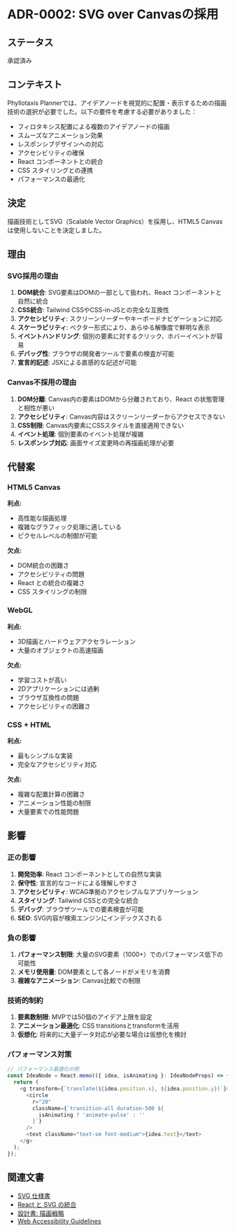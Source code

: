 # ADR-0002: SVG over Canvasの採用

## ステータス

承認済み

## コンテキスト

Phyllotaxis Plannerでは、アイデアノードを視覚的に配置・表示するための描画技術の選択が必要でした。以下の要件を考慮する必要がありました：

- フィロタキシス配置による複数のアイデアノードの描画
- スムーズなアニメーション効果
- レスポンシブデザインへの対応
- アクセシビリティの確保
- React コンポーネントとの統合
- CSS スタイリングとの連携
- パフォーマンスの最適化

## 決定

描画技術としてSVG（Scalable Vector Graphics）を採用し、HTML5 Canvasは使用しないことを決定しました。

## 理由

### SVG採用の理由

1. **DOM統合**: SVG要素はDOMの一部として扱われ、React コンポーネントと自然に統合
2. **CSS統合**: Tailwind CSSやCSS-in-JSとの完全な互換性
3. **アクセシビリティ**: スクリーンリーダーやキーボードナビゲーションに対応
4. **スケーラビリティ**: ベクター形式により、あらゆる解像度で鮮明な表示
5. **イベントハンドリング**: 個別の要素に対するクリック、ホバーイベントが容易
6. **デバッグ性**: ブラウザの開発者ツールで要素の検査が可能
7. **宣言的記述**: JSXによる直感的な記述が可能

### Canvas不採用の理由

1. **DOM分離**: Canvas内の要素はDOMから分離されており、React の状態管理と相性が悪い
2. **アクセシビリティ**: Canvas内容はスクリーンリーダーからアクセスできない
3. **CSS制限**: Canvas内要素にCSSスタイルを直接適用できない
4. **イベント処理**: 個別要素のイベント処理が複雑
5. **レスポンシブ対応**: 画面サイズ変更時の再描画処理が必要

## 代替案

### HTML5 Canvas
**利点:**
- 高性能な描画処理
- 複雑なグラフィック処理に適している
- ピクセルレベルの制御が可能

**欠点:**
- DOM統合の困難さ
- アクセシビリティの問題
- React との統合の複雑さ
- CSS スタイリングの制限

### WebGL
**利点:**
- 3D描画とハードウェアアクセラレーション
- 大量のオブジェクトの高速描画

**欠点:**
- 学習コストが高い
- 2Dアプリケーションには過剰
- ブラウザ互換性の問題
- アクセシビリティの困難さ

### CSS + HTML
**利点:**
- 最もシンプルな実装
- 完全なアクセシビリティ対応

**欠点:**
- 複雑な配置計算の困難さ
- アニメーション性能の制限
- 大量要素での性能問題

## 影響

### 正の影響

1. **開発効率**: React コンポーネントとしての自然な実装
2. **保守性**: 宣言的なコードによる理解しやすさ
3. **アクセシビリティ**: WCAG準拠のアクセシブルなアプリケーション
4. **スタイリング**: Tailwind CSSとの完全な統合
5. **デバッグ**: ブラウザツールでの要素検査が可能
6. **SEO**: SVG内容が検索エンジンにインデックスされる

### 負の影響

1. **パフォーマンス制限**: 大量のSVG要素（1000+）でのパフォーマンス低下の可能性
2. **メモリ使用量**: DOM要素として各ノードがメモリを消費
3. **複雑なアニメーション**: Canvas比較での制限

### 技術的制約

1. **要素数制限**: MVPでは50個のアイデア上限を設定
2. **アニメーション最適化**: CSS transitionsとtransformを活用
3. **仮想化**: 将来的に大量データ対応が必要な場合は仮想化を検討

### パフォーマンス対策

```typescript
// パフォーマンス最適化の例
const IdeaNode = React.memo(({ idea, isAnimating }: IdeaNodeProps) => {
  return (
    <g transform={`translate(${idea.position.x}, ${idea.position.y})`}>
      <circle
        r="20"
        className={`transition-all duration-500 ${
          isAnimating ? 'animate-pulse' : ''
        }`}
      />
      <text className="text-sm font-medium">{idea.text}</text>
    </g>
  );
});
```

## 関連文書

- [SVG 仕様書](https://www.w3.org/TR/SVG2/)
- [React と SVG の統合](https://reactjs.org/docs/dom-elements.html#svg-elements)
- [設計書: 描画戦略](../design.md#svg描画戦略)
- [Web Accessibility Guidelines](https://www.w3.org/WAI/WCAG21/quickref/)
